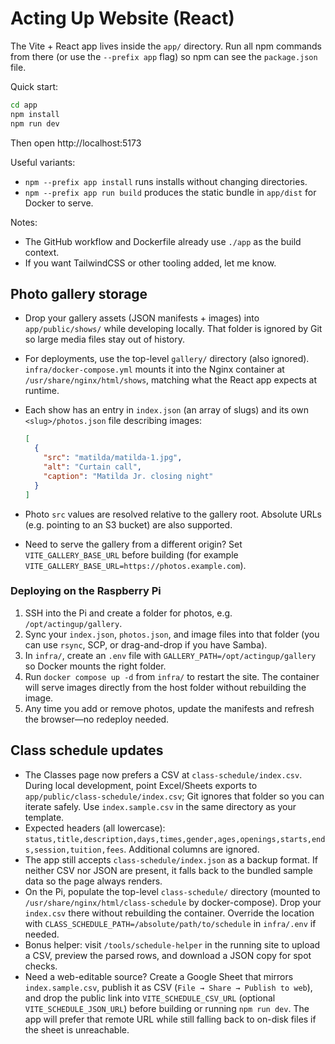 # Acting Up Website (React)

The Vite + React app lives inside the `app/` directory. Run all npm commands from there (or use the `--prefix app` flag) so npm can see the `package.json` file.

Quick start:

```bash
cd app
npm install
npm run dev
```

Then open http://localhost:5173

Useful variants:
- `npm --prefix app install` runs installs without changing directories.
- `npm --prefix app run build` produces the static bundle in `app/dist` for Docker to serve.

Notes:
- The GitHub workflow and Dockerfile already use `./app` as the build context.
- If you want TailwindCSS or other tooling added, let me know.

## Photo gallery storage

- Drop your gallery assets (JSON manifests + images) into `app/public/shows/` while developing locally. That folder is ignored by Git so large media files stay out of history.
- For deployments, use the top-level `gallery/` directory (also ignored). `infra/docker-compose.yml` mounts it into the Nginx container at `/usr/share/nginx/html/shows`, matching what the React app expects at runtime.
- Each show has an entry in `index.json` (an array of slugs) and its own `<slug>/photos.json` file describing images:

  ```json
  [
    {
      "src": "matilda/matilda-1.jpg",
      "alt": "Curtain call",
      "caption": "Matilda Jr. closing night"
    }
  ]
  ```

- Photo `src` values are resolved relative to the gallery root. Absolute URLs (e.g. pointing to an S3 bucket) are also supported.
- Need to serve the gallery from a different origin? Set `VITE_GALLERY_BASE_URL` before building (for example `VITE_GALLERY_BASE_URL=https://photos.example.com`).

### Deploying on the Raspberry Pi

1. SSH into the Pi and create a folder for photos, e.g. `/opt/actingup/gallery`.
2. Sync your `index.json`, `photos.json`, and image files into that folder (you can use `rsync`, SCP, or drag-and-drop if you have Samba).
3. In `infra/`, create an `.env` file with `GALLERY_PATH=/opt/actingup/gallery` so Docker mounts the right folder.
4. Run `docker compose up -d` from `infra/` to restart the site. The container will serve images directly from the host folder without rebuilding the image.
5. Any time you add or remove photos, update the manifests and refresh the browser—no redeploy needed.

## Class schedule updates

- The Classes page now prefers a CSV at `class-schedule/index.csv`. During local development, point Excel/Sheets exports to `app/public/class-schedule/index.csv`; Git ignores that folder so you can iterate safely. Use `index.sample.csv` in the same directory as your template.
- Expected headers (all lowercase): `status,title,description,days,times,gender,ages,openings,starts,ends,session,tuition,fees`. Additional columns are ignored.
- The app still accepts `class-schedule/index.json` as a backup format. If neither CSV nor JSON are present, it falls back to the bundled sample data so the page always renders.
- On the Pi, populate the top-level `class-schedule/` directory (mounted to `/usr/share/nginx/html/class-schedule` by docker-compose). Drop your `index.csv` there without rebuilding the container. Override the location with `CLASS_SCHEDULE_PATH=/absolute/path/to/schedule` in `infra/.env` if needed.
- Bonus helper: visit `/tools/schedule-helper` in the running site to upload a CSV, preview the parsed rows, and download a JSON copy for spot checks.
- Need a web-editable source? Create a Google Sheet that mirrors `index.sample.csv`, publish it as CSV (`File → Share → Publish to web`), and drop the public link into `VITE_SCHEDULE_CSV_URL` (optional `VITE_SCHEDULE_JSON_URL`) before building or running `npm run dev`. The app will prefer that remote URL while still falling back to on-disk files if the sheet is unreachable.

